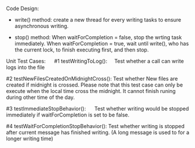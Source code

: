 Code Design:
- write() method:
  create a new thread for every writing tasks to ensure asynchronous writing.

- stop() method:
  When waitForCompletion = false, stop the wrting task immediately. When waitForCompletion = true, wait until write(), who has the current lock, to finish executing first, and then stop.


Unit Test Cases:     
#1 testWritingToLog():    
Test whether a call can write logs into the file

#2 testNewFilesCreatedOnMidnightCross():
Test whether New files are created if midnight is crossed. Please note that this test case can only be execute when the local time cross the midnight. It cannot finish runing during other time of the day.

#3 testImmediateStopBehavior():     
Test whether writing would be stopped immediately if waitForCompletion is set to be false.

#4 testWaitForCompletionStopBehavior():
Test whether writing is stopped after current message has finished writing. (A long message is used to for a longer writing time)

